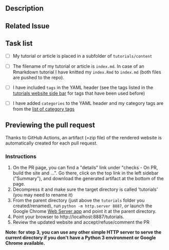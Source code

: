 <!--- indicate the Title for this pull request (PR) above -->

<!--
Thank you for contributing to the INBO tutorials repository.
-->

## Description
<!--- Briefly describe the tutorial or article that you want to contribute
or update-->
<!--- You can mention collaborators with "@githubname"-->


## Related Issue
<!--- if this closes an issue make sure to include e.g., "closes #4"
or similar - or if it just relates to an issue make sure to mention
it like "#4" -->
<!--See https://docs.github.com/en/github/managing-your-work-on-github/linking-a-pull-request-to-an-issue#linking-a-pull-request-to-an-issue-using-a-keyword-->


<!--For previewing the website version of your (draft) tutorial, see the instructions further below.-->

## Task list

<!--see https://docs.github.com/en/github/managing-your-work-on-github/about-task-lists
for an explanation on how to use task lists-->

<!-- Please check if the following steps are OK:-->

- [ ] My tutorial or article is placed in a subfolder of `tutorials/content`
- [ ] The filename of my tutorial or article is `index.md`. In case of an Rmarkdown tutorial I have knitted my `index.Rmd` to `index.md` (both files are pushed to the repo). 
- [ ] I have included `tags` in the YAML header (see the tags listed in the [tutorials website side bar](https://inbo.github.io/tutorials/) for tags that have been used before)
- [ ] I have added `categories` to the YAML header and my category tags are from the [list of category tags](https://github.com/inbo/tutorials/blob/master/static/list_of_categories)


## Previewing the pull request

Thanks to GitHub Actions, an artifact (=zip file) of the rendered website is automatically created for each pull request.

### Instructions

1) On the PR page, you can find a "details" link under "checks - On PR, build the site and ...". Go there, click on the top link in the left sidebar ("Summary"), and download the generated artifact at the bottom of the page.
2) Decompress it and make sure the target directory is called 'tutorials' (you may need to rename it)
3) From the parent directory (just above the `tutorials` folder you created/renamed), run `python -m http.server 8887`, _or_ launch the Google Chrome [Web Server app](https://chrome.google.com/webstore/detail/web-server-for-chrome/ofhbbkphhbklhfoeikjpcbhemlocgigb) and point it at the parent directory.
4) Point your browser to http://localhost:8887/tutorials.
5) Review the updated website and accept/refuse/comment the PR

**Note: for step 3, you can use any other simple HTTP server to serve the current directory if you don't have a Python 3 environment or Google Chrome available.**